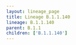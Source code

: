```yaml
---
layout: lineage_page
title: Lineage B.1.1.140
lineage: B.1.1.140
parent: B.1.1
children: ['B.1.1.140']
---
```


